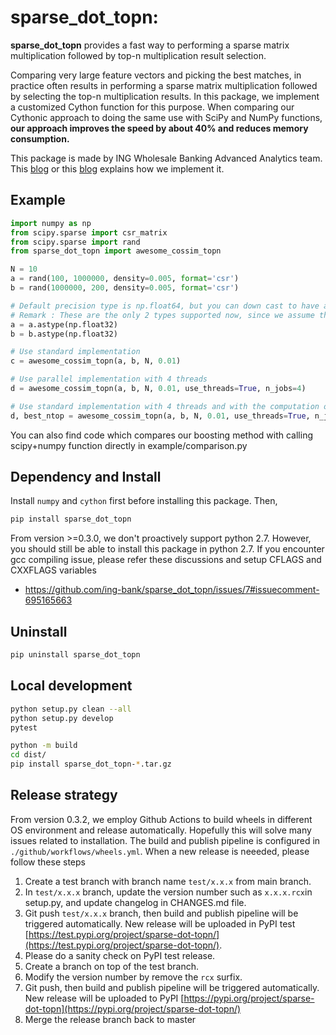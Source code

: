 # sparse\_dot\_topn: 

**sparse\_dot\_topn** provides a fast way to performing a sparse matrix multiplication followed by top-n multiplication result selection.

Comparing very large feature vectors and picking the best matches, in practice often results in performing a sparse matrix multiplication followed by selecting the top-n multiplication results. In this package, we implement a customized Cython function for this purpose. When comparing our Cythonic approach to doing the same use with SciPy and NumPy functions, **our approach improves the speed by about 40% and reduces memory consumption.**

This package is made by ING Wholesale Banking Advanced Analytics team. This [blog](https://medium.com/@ingwbaa/https-medium-com-ingwbaa-boosting-selection-of-the-most-similar-entities-in-large-scale-datasets-450b3242e618) or this [blog](https://www.sun-analytics.nl/posts/2017-07-26-boosting-selection-of-most-similar-entities-in-large-scale-datasets/) explains how we implement it.

## Example
``` python
import numpy as np
from scipy.sparse import csr_matrix
from scipy.sparse import rand
from sparse_dot_topn import awesome_cossim_topn

N = 10
a = rand(100, 1000000, density=0.005, format='csr')
b = rand(1000000, 200, density=0.005, format='csr')

# Default precision type is np.float64, but you can down cast to have a small memory footprint and faster execution
# Remark : These are the only 2 types supported now, since we assume that float16 will be difficult to implement and will be slower, because C doesn't support a 16-bit float type on most PCs
a = a.astype(np.float32)
b = b.astype(np.float32)

# Use standard implementation
c = awesome_cossim_topn(a, b, N, 0.01)

# Use parallel implementation with 4 threads
d = awesome_cossim_topn(a, b, N, 0.01, use_threads=True, n_jobs=4)

# Use standard implementation with 4 threads and with the computation of best_ntop: the value of ntop needed to capture all results above lower_bound
d, best_ntop = awesome_cossim_topn(a, b, N, 0.01, use_threads=True, n_jobs=4, return_best_ntop=True)
```

You can also find code which compares our boosting method with calling scipy+numpy function directly in example/comparison.py

## Dependency and Install
Install `numpy` and `cython` first before installing this package. Then,
``` sh
pip install sparse_dot_topn
```

From version >=0.3.0, we don't proactively support python 2.7. However, you should still be able to install this package in python 2.7.
If you encounter gcc compiling issue, please refer these discussions and setup CFLAGS and CXXFLAGS variables
- https://github.com/ing-bank/sparse_dot_topn/issues/7#issuecomment-695165663

## Uninstall
``` sh
pip uninstall sparse_dot_topn
```


## Local development

``` sh
python setup.py clean --all
python setup.py develop
pytest
```


``` sh
python -m build
cd dist/
pip install sparse_dot_topn-*.tar.gz
```

## Release strategy
From version 0.3.2, we employ Github Actions to build wheels in different OS environment and release automatically. Hopefully this will solve many issues related to installation. The build and publish pipeline is configured in `./github/workflows/wheels.yml`. When a new release is neeeded, please follow these steps

1. Create a test branch with branch name `test/x.x.x` from main branch.
2. In `test/x.x.x` branch, update the version number such as `x.x.x.rcx`in setup.py, and update changelog in CHANGES.md file. 
3. Git push `test/x.x.x` branch, then build and publish pipeline will be triggered automatically. New release will be uploaded in PyPI test [https://test.pypi.org/project/sparse-dot-topn/](https://test.pypi.org/project/sparse-dot-topn/).
4. Please do a sanity check on PyPI test release.
5. Create a branch on top of the test branch.
6. Modify the version number by remove the `rcx` surfix.
7. Git push, then build and publish pipeline will be triggered automatically. New release will be uploaded to PyPI [https://pypi.org/project/sparse-dot-topn](https://pypi.org/project/sparse-dot-topn/)
8. Merge the release branch back to master




